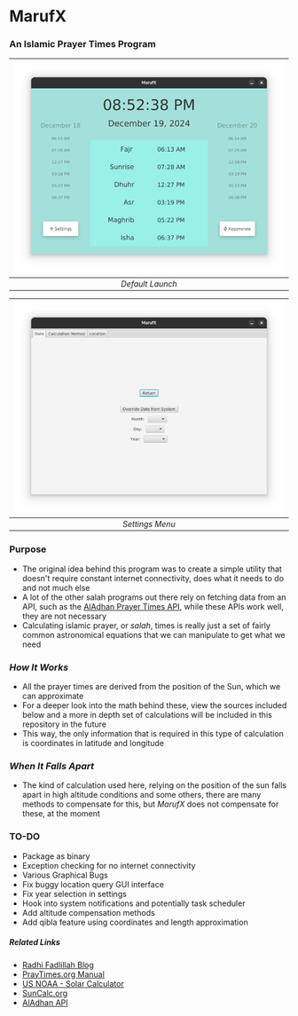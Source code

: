 # MarufX
### An Islamic Prayer Times Program
| ![Default Page on Mutter](./images/pic1.png) |
|:--:|
|*Default Launch*|

| ![Settings Page](./images/pic2.png) |
|:--:|
|*Settings Menu*|
### Purpose
- The original idea behind this program was to create a simple utility that doesn't require constant internet connectivity, does what it needs to do and not much else
- A lot of the other salah programs out there rely on fetching data from an API, such as the [AlAdhan Prayer Times API](https://aladhan.com/prayer-times-api), while these APIs work well, they are not necessary
- Calculating islamic prayer, or *salah*, times is really just a set of fairly common astronomical equations that we can manipulate to get what we need
### *How It Works*
- All the prayer times are derived from the position of the Sun, which we can approximate
- For a deeper look into the math behind these, view the sources included below and a more in depth set of calculations will be included in this repository in the future
- This way, the only information that is required in this type of calculation is coordinates in latitude and longitude
### *When It Falls Apart*
- The kind of calculation used here, relying on the position of the sun falls apart in high altitude conditions and some others, there are many methods to compensate for this, but *MarufX* does not compensate for these, at the moment
### TO-DO
- Package as binary
- Exception checking for no internet connectivity
- Various Graphical Bugs
- Fix buggy location query GUI interface
- Fix year selection in settings
- Hook into system notifications and potentially task scheduler
- Add altitude compensation methods
- Add qibla feature using coordinates and length approximation

##### Related Links
- [Radhi Fadlillah Blog](https://radhifadlillah.com/blog/2020-09-06-calculating-prayer-times/)
- [PrayTimes.org Manual](http://praytimes.org/manual)
- [US NOAA - Solar Calculator](https://gml.noaa.gov/grad/solcalc/)
- [SunCalc.org](https://www.suncalc.org/)
- [AlAdhan API](https://aladhan.com/prayer-times-api)
